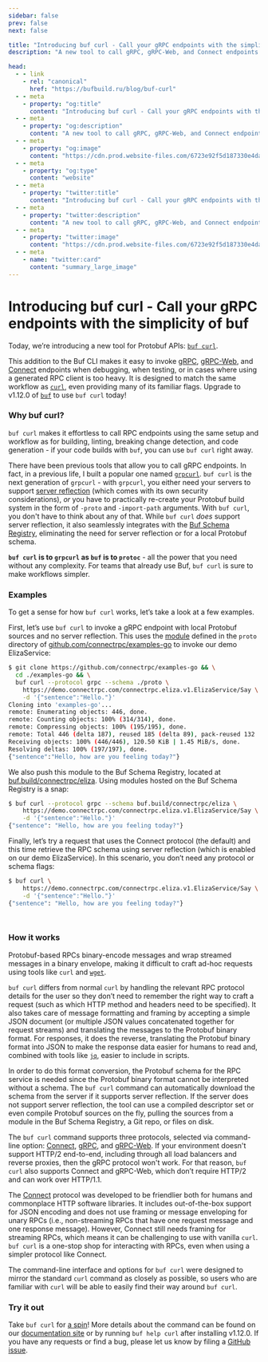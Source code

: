 ```yaml
---
sidebar: false
prev: false
next: false

title: "Introducing buf curl - Call your gRPC endpoints with the simplicity of buf"
description: "A new tool to call gRPC, gRPC-Web, and Connect endpoints."

head:
  - - link
    - rel: "canonical"
      href: "https://bufbuild.ru/blog/buf-curl"
  - - meta
    - property: "og:title"
      content: "Introducing buf curl - Call your gRPC endpoints with the simplicity of buf"
  - - meta
    - property: "og:description"
      content: "A new tool to call gRPC, gRPC-Web, and Connect endpoints."
  - - meta
    - property: "og:image"
      content: "https://cdn.prod.website-files.com/6723e92f5d187330e4da8144/6750cf6441b184ade4e4520c_Introducing%20buf%20curl.png"
  - - meta
    - property: "og:type"
      content: "website"
  - - meta
    - property: "twitter:title"
      content: "Introducing buf curl - Call your gRPC endpoints with the simplicity of buf"
  - - meta
    - property: "twitter:description"
      content: "A new tool to call gRPC, gRPC-Web, and Connect endpoints."
  - - meta
    - property: "twitter:image"
      content: "https://cdn.prod.website-files.com/6723e92f5d187330e4da8144/6750cf6441b184ade4e4520c_Introducing%20buf%20curl.png"
  - - meta
    - name: "twitter:card"
      content: "summary_large_image"
---
```


# Introducing buf curl - Call your gRPC endpoints with the simplicity of buf

Today, we’re introducing a new tool for Protobuf APIs: [`buf curl`](/docs/curl/usage/index.md).

This addition to the Buf CLI makes it easy to invoke [gRPC](https://grpc.io/), [gRPC-Web](https://github.com/grpc/grpc-web), and [Connect](https://connectrpc.com/) endpoints when debugging, when testing, or in cases where using a generated RPC client is too heavy. It is designed to match the same workflow as [`curl`](https://everything.curl.dev/), even providing many of its familiar flags. Upgrade to v1.12.0 of [`buf`](https://github.com/bufbuild/buf) to use `buf curl` today!

### Why buf curl?

`buf curl` makes it effortless to call RPC endpoints using the same setup and workflow as for building, linting, breaking change detection, and code generation - if your code builds with `buf`, you can use `buf curl` right away.

There have been previous tools that allow you to call gRPC endpoints. In fact, in a previous life, I built a popular one named [`grpcurl`](https://www.fullstory.com/blog/tale-of-grpcurl/). `buf curl` is the next generation of `grpcurl` - with `grpcurl`, you either need your servers to support [server reflection](https://github.com/grpc/grpc/blob/master/doc/server-reflection.md) (which comes with its own security considerations), _or_ you have to practically re-create your Protobuf build system in the form of `-proto` and `-import-path` arguments. With `buf curl`, you don't have to think about any of that. While `buf curl` _does_ support server reflection, it also seamlessly integrates with the [Buf Schema Registry](/docs/bsr/index.md), eliminating the need for server reflection or for a local Protobuf schema.

**`buf curl` is to `grpcurl` as `buf` is to `protoc`** - all the power that you need without any complexity. For teams that already use Buf, `buf curl` is sure to make workflows simpler.

### Examples

To get a sense for how `buf curl` works, let’s take a look at a few examples.

First, let’s use `buf curl` to invoke a gRPC endpoint with local Protobuf sources and no server reflection. This uses the [module](/docs/cli/modules-workspaces/index.md) defined in the `proto` directory of [github.com/connectrpc/examples-go](https://github.com/connectrpc/examples-go) to invoke our demo ElizaService:

```bash
$ git clone https://github.com/connectrpc/examples-go && \
  cd ./examples-go && \
  buf curl --protocol grpc --schema ./proto \
    https://demo.connectrpc.com/connectrpc.eliza.v1.ElizaService/Say \
    -d '{"sentence":"Hello."}'
Cloning into 'examples-go'...
remote: Enumerating objects: 446, done.
remote: Counting objects: 100% (314/314), done.
remote: Compressing objects: 100% (195/195), done.
remote: Total 446 (delta 187), reused 185 (delta 89), pack-reused 132
Receiving objects: 100% (446/446), 120.50 KiB | 1.45 MiB/s, done.
Resolving deltas: 100% (197/197), done.
{"sentence":"Hello, how are you feeling today?"}
```

`‍`We also push this module to the Buf Schema Registry, located at [buf.build/connectrpc/eliza](https://buf.build/connectrpc/eliza). Using modules hosted on the Buf Schema Registry is a snap:

```bash
$ buf curl --protocol grpc --schema buf.build/connectrpc/eliza \
    https://demo.connectrpc.com/connectrpc.eliza.v1.ElizaService/Say \
    -d '{"sentence":"Hello."}'
{"sentence": "Hello, how are you feeling today?"}
```

`‍`Finally, let’s try a request that uses the Connect protocol (the default) and this time retrieve the RPC schema using server reflection (which is enabled on our demo ElizaService). In this scenario, you don’t need any protocol or schema flags:

```bash
$ buf curl \
    https://demo.connectrpc.com/connectrpc.eliza.v1.ElizaService/Say \
    -d '{"sentence":"Hello."}'
{"sentence": "Hello, how are you feeling today?"}
```

`‍   `

### How it works

Protobuf-based RPCs binary-encode messages and wrap streamed messages in a binary envelope, making it difficult to craft ad-hoc requests using tools like `curl` and [`wget`](https://www.gnu.org/software/wget/).

`buf curl` differs from normal `curl` by handling the relevant RPC protocol details for the user so they don’t need to remember the right way to craft a request (such as which HTTP method and headers need to be specified). It also takes care of message formatting and framing by accepting a simple JSON document (or multiple JSON values concatenated together for request streams) and translating the messages to the Protobuf binary format. For responses, it does the reverse, translating the Protobuf binary format into JSON to make the response data easier for humans to read and, combined with tools like [`jq`](https://stedolan.github.io/jq/), easier to include in scripts.

In order to do this format conversion, the Protobuf schema for the RPC service is needed since the Protobuf binary format cannot be interpreted without a schema. The `buf curl` command can automatically download the schema from the server if it supports server reflection. If the server does not support server reflection, the tool can use a compiled descriptor set or even compile Protobuf sources on the fly, pulling the sources from a module in the Buf Schema Registry, a Git repo, or files on disk.

The `buf curl` command supports three protocols, selected via command-line option: [Connect](https://connectrpc.com/docs/protocol), [gRPC](https://github.com/grpc/grpc/blob/master/doc/PROTOCOL-HTTP2.md), and [gRPC-Web](https://github.com/grpc/grpc/blob/master/doc/PROTOCOL-WEB.md). If your environment doesn't support HTTP/2 end-to-end, including through all load balancers and reverse proxies, then the gRPC protocol won't work. For that reason, `buf curl` also supports Connect and gRPC-Web, which don’t require HTTP/2 and can work over HTTP/1.1.

The [Connect](/blog/connect-a-better-grpc/index.md) protocol was developed to be friendlier both for humans and commonplace HTTP software libraries. It includes out-of-the-box support for JSON encoding and does not use framing or message enveloping for unary RPCs (i.e., non-streaming RPCs that have one request message and one response message). However, Connect still needs framing for streaming RPCs, which means it can be challenging to use with vanilla `curl`. `buf curl` is a one-stop shop for interacting with RPCs, even when using a simpler protocol like Connect.

The command-line interface and options for `buf curl` were designed to mirror the standard `curl` command as closely as possible, so users who are familiar with `curl` will be able to easily find their way around `buf curl`.

### Try it out

Take `buf curl` for [a spin](/docs/cli/installation/index.md)! More details about the command can be found on our [documentation site](/docs/curl/usage/index.md) or by running `buf help curl` after installing v1.12.0. If you have any requests or find a bug, please let us know by filing a [GitHub issue](https://github.com/bufbuild/buf/issues).

‍
